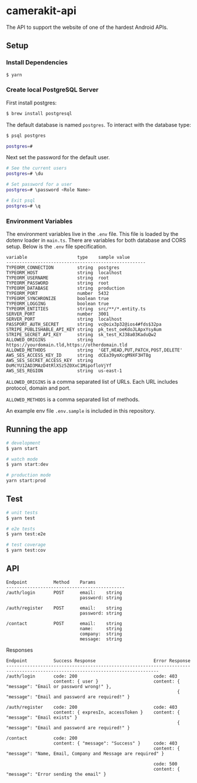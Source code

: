 # camerakit-api

The API to support the website of one of the hardest Android APIs.

## Setup

### Install Dependencies
```bash
$ yarn
```
### Create local PostgreSQL Server
First install postgres:
```bash
$ brew install postgresql
```
The default database is named `postgres`. To interact with the database type:
```bash
$ psql postgres

postgres=#
```
Next set the password for the default user. 
```bash
# See the current users
postgres=# \du 

# Set password for a user
postgres=# \password <Role Name>

# Exit psql
postgres=# \q
```

### Environment Variables
The environment variables live in the `.env` file. This file is loaded by the dotenv loader in `main.ts`. There are variables for both database and CORS setup. Below is the `.env` file specification.
```
variable                   type    sample value
-----------------------------------------------------
TYPEORM_CONNECTION         string  postgres
TYPEORM_HOST               string  localhost
TYPEORM_USERNAME           string  root
TYPEORM_PASSWORD           string  root
TYPEORM_DATABASE           string  production
TYPEORM_PORT               number  5432
TYPEORM_SYNCHRONIZE        boolean true
TYPEORM_LOGGING            boolean true
TYPEORM_ENTITIES           string  src/**/*.entity.ts
SERVER_PORT                number  3001
SERVER_PORT                string  localhost
PASSPORT_AUTH_SECRET       string  vc@oix3p32@ios4#fds$32pa
STRIPE_PUBLISHABLE_API_KEY string  pk_test_oeKdoJLApxYsyAum
STRIPE_SECRET_API_KEY      string  sk_test_KJ38a03KaduQw2
ALLOWED_ORIGINS            string  https://yourdomain.tld,https://otherdomain.tld
ALLOWED_METHODS            string  'GET,HEAD,PUT,PATCH,POST,DELETE'
AWS_SES_ACCESS_KEY_ID      string  dCEa39ymXcgM9XF3HT8g
AWS_SES_SECRET_ACCESS_KEY  string  DoMcYU12AD3MAzD4tRlXSz5Z0XxC1MipofloVjYf
AWS_SES_REGION             string  us-east-1
```

`ALLOWED_ORIGINS` is a comma separated list of URLs. Each URL includes protocol, domain and port. 

`ALLOWED_METHODS` is a comma separated list of methods.

An example env file `.env.sample` is included in this repository.

## Running the app

```bash
# development
$ yarn start

# watch mode
$ yarn start:dev

# production mode
yarn start:prod
```

## Test

```bash
# unit tests
$ yarn test

# e2e tests
$ yarn test:e2e

# test coverage
$ yarn test:cov
```
## API
```
Endpoint          Method    Params            
---------------------------------------------
/auth/login       POST      email:    string
                            password: string

/auth/register    POST      email:    string
                            password: string

/contact          POST      email:    string
                            name:     string
                            company:  string
                            message:  string
```

Responses
```
Endpoint          Success Response                      Error Response
--------------------------------------------------------------------------------------------------------------------------------
/auth/login       code: 200                             code: 403
                  content: { user }                     content: { "message": "Email or password wrong!" },
                                                                 { "message": "Email and password are required!" }

/auth/register    code: 200                             code: 403
                  content: { expresIn, accessToken }    content: { "message": "Email exists" }
                                                                 { "message": "Email and password are required!" }

/contact          code: 200
                  content: { "message": "Success" }     code: 403
                                                        content: { "message": "Name, Email, Company and Message are required" }

                                                        code: 500
                                                        content: { "message": "Error sending the email" }
```